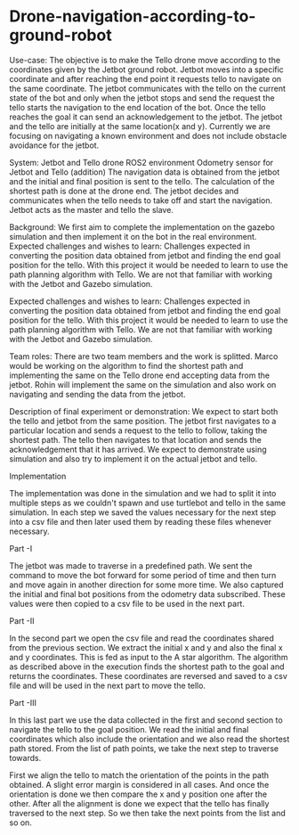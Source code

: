 # Drone-navigation-according-to-ground-robot
Use-case:
The objective is to make the Tello drone move according to the
coordinates given by the Jetbot ground robot.
Jetbot moves into a specific coordinate and after reaching the end
point it requests tello to navigate on the same coordinate. The jetbot
communicates with the tello on the current state of the bot and only
when the jetbot stops and send the request the tello starts the
navigation to the end location of the bot. Once the tello reaches the
goal it can send an acknowledgement to the jetbot. The jetbot and the
tello are initially at the same location(x and y). Currently we are
focusing on navigating a known environment and does not include
obstacle avoidance for the jetbot.

System:
Jetbot and Tello drone
ROS2 environment
Odometry sensor for Jetbot and Tello (addition)
The navigation data is obtained from the jetbot and the initial and final
position is sent to the tello. The calculation of the shortest path is
done at the drone end. The jetbot decides and communicates when
the tello needs to take off and start the navigation. Jetbot acts as the
master and tello the slave.

Background:
We first aim to complete the implementation on the gazebo simulation
and then implement it on the bot in the real environment.
Expected challenges and wishes to learn:
Challenges expected in converting the position data obtained from
jetbot and finding the end goal position for the tello. With this project it
would be needed to learn to use the path planning algorithm with
Tello. We are not that familiar with working with the Jetbot and
Gazebo simulation.

Expected challenges and wishes to learn:
Challenges expected in converting the position data obtained from
jetbot and finding the end goal position for the tello. With this project it
would be needed to learn to use the path planning algorithm with
Tello. We are not that familiar with working with the Jetbot and
Gazebo simulation.

Team roles:
There are two team members and the work is splitted. Marco would
be working on the algorithm to find the shortest path and
implementing the same on the Tello drone end accepting data from
the jetbot. Rohin will implement the same on the simulation and also
work on navigating and sending the data from the jetbot.

Description of final experiment or demonstration:
We expect to start both the tello and jetbot from the same position.
The jetbot first navigates to a particular location and sends a request
to the tello to follow, taking the shortest path. The tello then navigates
to that location and sends the acknowledgement that it has arrived.
We expect to demonstrate using simulation and also try to implement
it on the actual jetbot and tello.

Implementation

The implementation was done in the simulation and we had to split it into multiple steps as we couldn't spawn and use turtlebot and tello in the same simulation. In each step we saved the values necessary for the next step into a csv file and then later used them by reading these files whenever necessary.

Part -I 

The jetbot was made to traverse in a predefined path. We sent the command to move the bot forward for some period of time and then turn and move again in another direction for some more time. We also captured the initial and final bot positions from the odometry data subscribed. These values were then copied to a csv file to be used in the next part.

Part -II

In the second part we open the csv file and read the coordinates shared from the previous section. We extract the initial x and y and also the final x and y coordinates. This is fed as input to the A star algorithm. The algorithm as described above in the execution finds the shortest path to the goal and returns the coordinates. These coordinates are reversed and saved to a csv file and will be used in the next part to move the tello.

Part -III

In this last part we use the data collected in the first and second section to navigate the tello to the goal position. We read the initial and final coordinates which also include the orientation and we also read the shortest path stored. From the list of path points, we take the next step to traverse towards. 

First we align the tello to match the orientation of the points in the path obtained. A slight error margin is considered in all cases. And once the orientation is done we then compare the x and y position one after the other. After all the alignment is done we expect that the tello has finally traversed to the next step. So we then take the next points from the list and so on.
